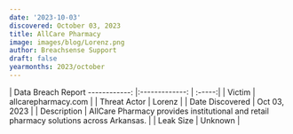 ```yaml
---
date: '2023-10-03'
discovered: October 03, 2023
title: AllCare Pharmacy
image: images/blog/Lorenz.png
author: Breachsense Support
draft: false
yearmonths: 2023/october
---
```



| Data Breach Report
------------:     |:-------------:    | :-----:|
| Victim      | allcarepharmacy.com      | 
| Threat Actor      | Lorenz      | 
| Date Discovered      | Oct 03, 2023      | 
| Description      | AllCare Pharmacy provides institutional and retail pharmacy solutions across Arkansas.      | 
| Leak Size      | Unknown      | 

